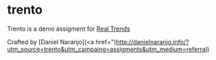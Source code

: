 # trento

Trento is a demo assigment for [Real Trends](http://real-trends.com/?utm_source=trento&utm_campaing=assigments&utm_medium=referral)

Crafted by [Daniel Naranjo](<a href=")http://danielnaranjo.info/?utm_source=trento&utm_campaing=assigments&utm_medium=referral)